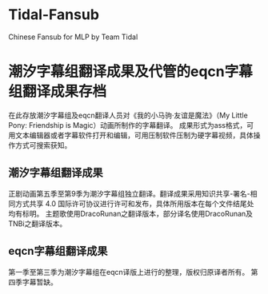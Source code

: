 # Tidal-Fansub
Chinese Fansub for MLP by Team Tidal

# 潮汐字幕组翻译成果及代管的eqcn字幕组翻译成果存档
在此存放潮汐字幕组及eqcn翻译人员对《我的小马驹·友谊是魔法》（My Little Pony: Friendship is Magic）动画所制作的字幕翻译。
成果形式为ass格式，可用文本编辑器或者字幕软件打开和编辑，可用压制软件压制为硬字幕视频，具体操作方式可搜索获知。

## 潮汐字幕组翻译成果
正剧动画第五季至第9季为潮汐字幕组独立翻译。翻译成果采用知识共享-署名-相同方式共享 4.0 国际许可协议进行许可和发布，具体所用版本在每个文件结尾处均有标明。
主题歌使用DracoRunan之翻译版本，部分译名使用DracoRunan及TNBi之翻译版本。

## eqcn字幕组翻译成果
第一季至第三季为潮汐字幕组在eqcn译版上进行的整理，版权归原译者所有。
第四季字幕暂缺。
